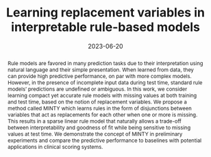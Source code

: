---
title: "Learning replacement variables in interpretable rule-based models"

# Authors
# If you created a profile for a user (e.g. the default `admin` user), write the username (folder name) here
# and it will be replaced with their full name and linked to their profile.
authors:
  - admin
  - Fredrik D. Johansson

# Author notes (optional)
#author_notes:
#  - 'Equal contribution'
#  - 'Equal contribution'

date: 2023-06-20
doi: ''

# Schedule page publish date (NOT publication's date).
publishDate: 2023-06-20

# Publication type.
# Accepts a single type but formatted as a YAML list (for Hugo requirements).
# Enter a publication type from the CSL standard.
publication_types: ['paper-conference']

# Publication name and optional abbreviated publication name.
publication: In *3rd Workshop on Interpretable Machine Learning in Healthcare (IMLH)*
publication_short: ''

abstract: | 
    Rule models are favored in many prediction tasks due to their interpretation using natural language and their simple presentation. When learned from data, they can provide high predictive performance, on par with more complex models. However, in the presence of incomplete input data during test time, standard rule models’ predictions are undefined or ambiguous. In this work, we consider learning compact yet accurate rule models with missing values at both training and test time, based on the notion of replacement variables. We propose a method called MINTY which learns rules in the form of disjunctions between variables that act as replacements for each other when one or more is missing. This results in a sparse linear rule model that naturally allows a trade-off between interpretability and goodness of fit while being sensitive to missing values at test time. We demonstrate the concept of MINTY in preliminary experiments and compare the predictive performance to baselines with potential applications in clinical scoring systems.

# Summary. An optional shortened abstract.
summary: | 
    MINTY is a method for learning compact and interpretable rule models that handle missing values at both training and test time by using replacement variables, enabling robust predictions and balancing interpretability with predictive performance, particularly in clinical applications.

#tags:
#  - Large Language Models

# Display this page in the Featured widget?
featured: true

# Custom links (uncomment lines below)
# links:
# - name: Custom Link
#   url: http://example.org

url_pdf: 'https://openreview.net/pdf?id=71osQuRCfi'
url_code: ''
url_dataset: ''
url_poster: ''
url_project: ''
url_slides: ''
url_source: ''
url_video: ''

# Featured image
# To use, add an image named `featured.jpg/png` to your page's folder.
image:
  caption: 'Figure by Lena Stempfle'
  focal_point: ''
  preview_only: false

# Associated Projects (optional).
#   Associate this publication with one or more of your projects.
#   Simply enter your project's folder or file name without extension.
#   E.g. `internal-project` references `content/project/internal-project/index.md`.
#   Otherwise, set `projects: []`.
projects:
  - []

# Slides (optional).
#   Associate this publication with Markdown slides.
#   Simply enter your slide deck's filename without extension.
#   E.g. `slides: "example"` references `content/slides/example/index.md`.
#   Otherwise, set `slides: ""`.
slides: ''
---
